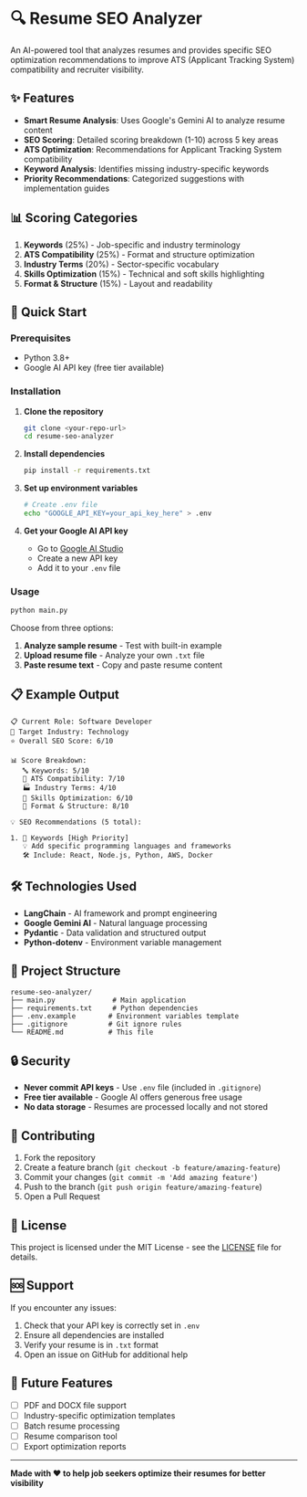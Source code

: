 # 🔍 Resume SEO Analyzer

An AI-powered tool that analyzes resumes and provides specific SEO optimization recommendations to improve ATS (Applicant Tracking System) compatibility and recruiter visibility.

## ✨ Features

- **Smart Resume Analysis**: Uses Google's Gemini AI to analyze resume content
- **SEO Scoring**: Detailed scoring breakdown (1-10) across 5 key areas
- **ATS Optimization**: Recommendations for Applicant Tracking System compatibility
- **Keyword Analysis**: Identifies missing industry-specific keywords
- **Priority Recommendations**: Categorized suggestions with implementation guides

## 📊 Scoring Categories

1. **Keywords** (25%) - Job-specific and industry terminology
2. **ATS Compatibility** (25%) - Format and structure optimization
3. **Industry Terms** (20%) - Sector-specific vocabulary
4. **Skills Optimization** (15%) - Technical and soft skills highlighting
5. **Format & Structure** (15%) - Layout and readability

## 🚀 Quick Start

### Prerequisites
- Python 3.8+
- Google AI API key (free tier available)

### Installation

1. **Clone the repository**
   ```bash
   git clone <your-repo-url>
   cd resume-seo-analyzer
   ```

2. **Install dependencies**
   ```bash
   pip install -r requirements.txt
   ```

3. **Set up environment variables**
   ```bash
   # Create .env file
   echo "GOOGLE_API_KEY=your_api_key_here" > .env
   ```

4. **Get your Google AI API key**
   - Go to [Google AI Studio](https://aistudio.google.com/app/apikey)
   - Create a new API key
   - Add it to your `.env` file

### Usage

```bash
python main.py
```

Choose from three options:
1. **Analyze sample resume** - Test with built-in example
2. **Upload resume file** - Analyze your own `.txt` file
3. **Paste resume text** - Copy and paste resume content

## 📋 Example Output

```
📋 Current Role: Software Developer
🎯 Target Industry: Technology
⭐ Overall SEO Score: 6/10

📊 Score Breakdown:
   🔤 Keywords: 5/10
   🤖 ATS Compatibility: 7/10
   🏭 Industry Terms: 4/10
   💪 Skills Optimization: 6/10
   📄 Format & Structure: 8/10

💡 SEO Recommendations (5 total):

1. 🔴 Keywords [High Priority]
   💡 Add specific programming languages and frameworks
   🛠️ Include: React, Node.js, Python, AWS, Docker
```

## 🛠️ Technologies Used

- **LangChain** - AI framework and prompt engineering
- **Google Gemini AI** - Natural language processing
- **Pydantic** - Data validation and structured output
- **Python-dotenv** - Environment variable management

## 📁 Project Structure

```
resume-seo-analyzer/
├── main.py              # Main application
├── requirements.txt     # Python dependencies
├── .env.example        # Environment variables template
├── .gitignore          # Git ignore rules
└── README.md           # This file
```

## 🔒 Security

- **Never commit API keys** - Use `.env` file (included in `.gitignore`)
- **Free tier available** - Google AI offers generous free usage
- **No data storage** - Resumes are processed locally and not stored

## 🤝 Contributing

1. Fork the repository
2. Create a feature branch (`git checkout -b feature/amazing-feature`)
3. Commit your changes (`git commit -m 'Add amazing feature'`)
4. Push to the branch (`git push origin feature/amazing-feature`)
5. Open a Pull Request

## 📄 License

This project is licensed under the MIT License - see the [LICENSE](LICENSE) file for details.

## 🆘 Support

If you encounter any issues:
1. Check that your API key is correctly set in `.env`
2. Ensure all dependencies are installed
3. Verify your resume is in `.txt` format
4. Open an issue on GitHub for additional help

## 🔮 Future Features

- [ ] PDF and DOCX file support
- [ ] Industry-specific optimization templates
- [ ] Batch resume processing
- [ ] Resume comparison tool
- [ ] Export optimization reports

---

**Made with ❤️ to help job seekers optimize their resumes for better visibility**
